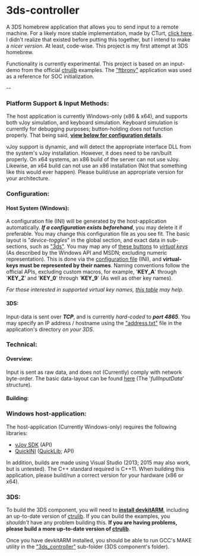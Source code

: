# 3ds-controller
A 3DS homebrew application that allows you to send input to a remote machine. For a likely more stable implementation, made by CTurt, [click here](https://github.com/CTurt/3DSController). I didn't realize that existed before putting this together, but I intend to make a *nicer version*. At least, code-wise. This project is my first attempt at 3DS homebrew.

Functionality is currently experimental. This project is based on an input-demo from the official [ctrulib](https://github.com/smealum/ctrulib) examples. The ["ftbrony"](https://github.com/mtheall/ftbrony) application was used as a reference for SOC initialization.

--
### Platform Support & Input Methods:
The host application is currently Windows-only (x86 & x64), and supports both vJoy simulation, and keyboard simulation. Keyboard simulation is currently for debugging purposes; button-holding does not function properly. That being said, **[view below for configuration details](#Configuration)**.

vJoy support is dynamic, and will detect the appropriate interface DLL from the system's vJoy installation. However, it does need to be ran/built properly. On x64 systems, an x86 build of the server can not use vJoy. Likewise, an x64 build can not use an x86 installation (Not that something like this would ever happen). Please build/use an appropriate version for your architecture.

### Configuration:

#### Host System (Windows):
A configuration file (INI) will be generated by the host-application automatically. ***If a configuration exists beforehand***, you may delete it if preferable. You may change this configuration file as you see fit. The basic layout is "*device-toggles*" in the global section, and exact data in sub-sections, such as ["3ds"](https://github.com/Sonickidnextgen/3ds-controller/blob/0c6744eb105f18e65388da990fa13a8ec9145a3d/3DS_Input_Listener/config.ini#L4). You may map any of [these buttons](https://github.com/Sonickidnextgen/3ds-controller/blob/0c6744eb105f18e65388da990fa13a8ec9145a3d/3ds_controller/source/support.h#L37) to *[virtual keys](https://msdn.microsoft.com/en-us/library/windows/desktop/dd375731(v=vs.85).aspx)* (As described by the Windows API and MSDN; excluding numeric representation). This is done via the [configuration file](/3DS_Input_Listener/config.ini) (INI), and **virtual-keys must be represented by their names**. Naming conventions follow the official APIs, excluding custom macros, for example, '**KEY_A**' through '**KEY_Z**' and '**KEY_0**' through '**KEY_9**' (As well as other key names).

*For those interested in supported virtual key names, [this table](https://github.com/Sonickidnextgen/VK_TableGenerator/blob/master/VK_TableGenerator/vk.txt) may help.*

#### 3DS:
Input-data is sent over ***TCP***, and is currently *hard-coded* to ***port 4865***. You may specify an IP address / hostname using the ["address.txt"](/3ds_controller/address.txt) file in the application's directory *on your 3DS*.

### Technical:

#### Overview:
Input is sent as raw data, and does not (Currently) comply with network byte-order. The basic data-layout can be found [here](https://github.com/Sonickidnextgen/3ds-controller/blob/master/3ds_controller/source/shared.h) (The '*fullInputData*' structure).

#### Building:

### Windows host-application:
The host-application (Currently Windows-only) requires the following libraries:
* [vJoy SDK](http://vjoystick.sourceforge.net/site/index.php/download-a-install) (API)
* [QuickINI](https://github.com/Regal-Internet-Brothers/QuickLib/tree/master/QuickINI) ([QuickLib](https://github.com/Regal-Internet-Brothers/QuickLib); API)

In addition, builds are made using Visual Studio (2013; 2015 may also work, but is untested). The C++ standard required is C++11. When building this application, please build/run a correct version for your hardware (x86 or x64).

### 3DS:
To build the 3DS component, you will need to **[install devkitARM](http://3dbrew.org/wiki/Setting_up_Development_Environment)**, including an up-to-date version of [ctrulib](https://github.com/smealum/ctrulib). If you can build the examples, you *shouldn't* have any problem building this. **If you are having problems, please build a more up-to-date version of [ctrulib](https://github.com/smealum/ctrulib)**.

Once you have devkitARM installed, you should be able to run GCC's MAKE utility in the ["3ds_controller"](/3ds_controller) sub-folder (3DS component's folder).
